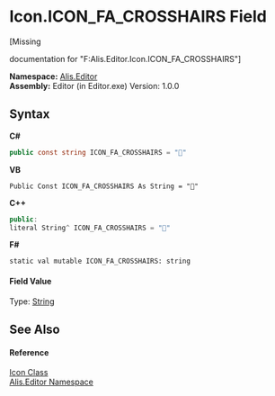 # Icon.ICON_FA_CROSSHAIRS Field
 

\[Missing <summary> documentation for "F:Alis.Editor.Icon.ICON_FA_CROSSHAIRS"\]

**Namespace:**&nbsp;<a href="b150ade4-39de-a232-5f06-d3cdc1b2c538">Alis.Editor</a><br />**Assembly:**&nbsp;Editor (in Editor.exe) Version: 1.0.0

## Syntax

**C#**<br />
``` C#
public const string ICON_FA_CROSSHAIRS = ""
```

**VB**<br />
``` VB
Public Const ICON_FA_CROSSHAIRS As String = ""
```

**C++**<br />
``` C++
public:
literal String^ ICON_FA_CROSSHAIRS = ""
```

**F#**<br />
``` F#
static val mutable ICON_FA_CROSSHAIRS: string
```


#### Field Value
Type: <a href="https://docs.microsoft.com/dotnet/api/system.string" target="_blank">String</a>

## See Also


#### Reference
<a href="cc0f883c-67f8-f772-c6d7-a60b129f22a7">Icon Class</a><br /><a href="b150ade4-39de-a232-5f06-d3cdc1b2c538">Alis.Editor Namespace</a><br />